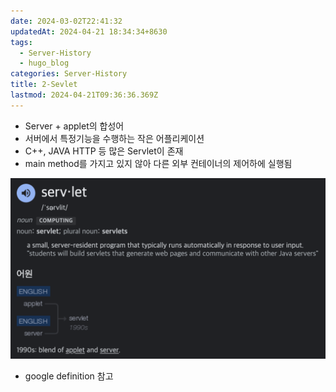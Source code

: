 ```yaml
---
date: 2024-03-02T22:41:32
updatedAt: 2024-04-21 18:34:34+8630
tags:
  - Server-History
  - hugo_blog
categories: Server-History
title: 2-Sevlet
lastmod: 2024-04-21T09:36:36.369Z
---
```

* Server + applet의 합성어
* 서버에서 특정기능을 수행하는 작은 어플리케이션
* C++, JAVA HTTP 등 많은 Servlet이 존재
* main method를 가지고 있지 않아 다른 외부 컨테이너의 제어하에 실행됨

![center|600](/image/real-resource-image/Pasted%20image%2020231122220847.png)

* google definition 참고
